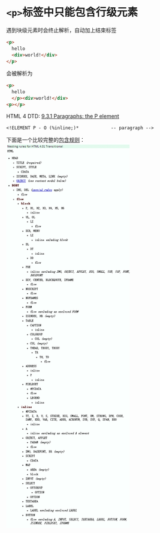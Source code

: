 `<p>`标签中只能包含行级元素
===========================

遇到块级元素时会终止解析，自动加上结束标签

```html
<p>
  hello
  <div>world!</div>
</p>
```
会被解析为

```html
<p>
  hello
  </p><div>world!</div>
<p></p>
```

HTML 4 DTD:
[9.3.1 Paragraphs: the P element](http://www.w3.org/TR/html401/struct/text.html#h-9.3.1)

```
<!ELEMENT P - O (%inline;)*            -- paragraph -->
```

下面是一个比较完整的[包含规则](http://www.cs.tut.fi/~jkorpela/html/nesting.html)：
![HTML Tag Nesting Rules](html-tag-nesting-rule.png)


